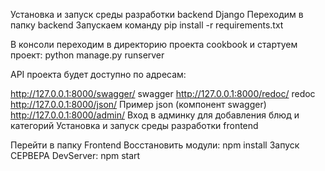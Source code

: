 Установка и запуск среды разработки backend Django Переходим в папку backend Запускаем команду pip install -r requirements.txt

В консоли переходим в директорию проекта cookbook и стартуем проект: python manage.py runserver

API проекта будет доступно по адресам:

http://127.0.0.1:8000/swagger/ swagger
http://127.0.0.1:8000/redoc/ redoc
http://127.0.0.1:8000/json/ Пример json (компонент swagger)
http://127.0.0.1:8000/admin/ Вход в админку для добавления блюд и категорий
Установка и запуск среды разработки frontend

Перейти в папку Frontend
Восстановить модули: npm install
Запуск СЕРВЕРА DevServer: npm start
